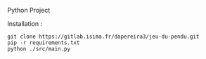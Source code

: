 Python Project

Installation :
```
git clone https://gitlab.isima.fr/dapereira3/jeu-du-pendu.git 
pip -r requirements.txt
python ./src/main.py

